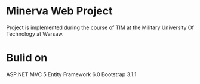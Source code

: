 Minerva Web Project
=======


Project is implemented during the course of TIM at the Military University Of Technology at Warsaw.


Bulid on
=======
ASP.NET MVC 5
Entity Framework 6.0
Bootstrap 3.1.1
